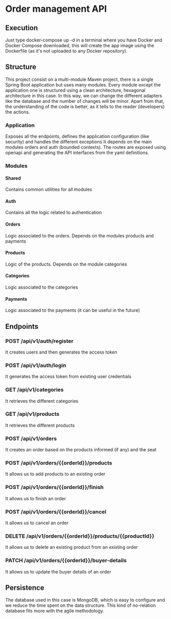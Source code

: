 # Order management API

## Execution
Just type docker-compose up -d in a terminal where you have Docker and Docker Compose downloaded, this will create the app image using the Dockerfile (as it's not uploaded to any Docker repository).

## Structure
This project consist on a multi-module Maven project, there is a single Spring Boot application but uses many modules.
Every module except the application one is structured using a clean architecture, hexagonal architecture in this case.
In this way, we can change the different adapters like the database and the number of changes will be minor.
Apart from that, the understanding of the code is better, as it tells to the reader (developers) the actions.

### Application
Exposes all the endpoints, defines the application configuration (like security) and handles the different exceptions
It depends on the main modules orders and auth (bounded contexts).
The routes are exposed using openapi and generating the API interfaces from the yaml definitions.

### Modules

#### Shared
Contains common utilities for all modules

#### Auth
Contains all the logic related to authentication

####  Orders
Logic associated to the orders. Depends on the modules products and payments

####  Products
Logic of the products. Depends on the module categories

####  Categories
Logic associated to the categories

####  Payments
Logic associated to the payments (it can be useful in the future)

## Endpoints

### POST /api/v1/auth/register
It creates users and then generates the access token

### POST /api/v1/auth/login
It generates the access token from existing user credentials

### GET /api/v1/categories
It retrieves the different categories

### GET /api/v1/products
It retrieves the different products

### POST /api/v1/orders
It creates an order based on the products informed (if any) and the seat

### POST /api/v1/orders/{{orderId}}/products
It allows us to add products to an existing order

### POST /api/v1/orders/{{orderId}}/finish
It allows us to finish an order

### POST /api/v1/orders/{{orderId}}/cancel
It allows us to cancel an order

### DELETE /api/v1/orders/{{orderId}}/products/{{productId}}
It allows us to delete an existing product from an existing order

### PATCH /api/v1/orders/{{orderId}}/buyer-details
It allows us to update the buyer details of an order

## Persistence
The database used in this case is MongoDB, which is easy to configure and we reduce the time spent on the data structure.
This kind of no-relation database fits more with the agile methodology.